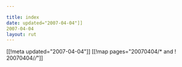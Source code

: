 ```yaml
---

title: index
date: updated="2007-04-04"]]
2007-04-04
layout: rut
---
```


[[!meta updated="2007-04-04"]]
[[!map pages="20070404/* and ! 20070404/*/*"]]
